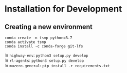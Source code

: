 # Installation for Development

## Creating a new environment
`conda create -n tsmp python=3.7`  
`conda activate tsmp`  
`conda install -c conda-forge git-lfs`

In `highway-env`: 
`python3 setup.py develop`  
In `rl-agents`: 
`python3 setup.py develop`  
In `muzero-general`: 
`pip install -r requirements.txt`

